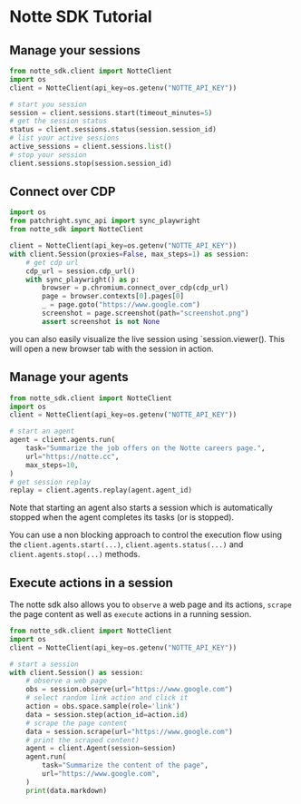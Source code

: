 # Notte SDK Tutorial

## Manage your sessions


```python
from notte_sdk.client import NotteClient
import os
client = NotteClient(api_key=os.getenv("NOTTE_API_KEY"))

# start you session
session = client.sessions.start(timeout_minutes=5)
# get the session status
status = client.sessions.status(session.session_id)
# list your active sessions
active_sessions = client.sessions.list()
# stop your session
client.sessions.stop(session.session_id)
```

## Connect over CDP

```python
import os
from patchright.sync_api import sync_playwright
from notte_sdk import NotteClient

client = NotteClient(api_key=os.getenv("NOTTE_API_KEY"))
with client.Session(proxies=False, max_steps=1) as session:
    # get cdp url
    cdp_url = session.cdp_url()
    with sync_playwright() as p:
        browser = p.chromium.connect_over_cdp(cdp_url)
        page = browser.contexts[0].pages[0]
        _ = page.goto("https://www.google.com")
        screenshot = page.screenshot(path="screenshot.png")
        assert screenshot is not None
```

you can also easily visualize the live session using `session.viewer(). This will open a new browser tab with the session in action.



## Manage your agents

```python
from notte_sdk.client import NotteClient
import os
client = NotteClient(api_key=os.getenv("NOTTE_API_KEY"))

# start an agent
agent = client.agents.run(
    task="Summarize the job offers on the Notte careers page.",
    url="https://notte.cc",
    max_steps=10,
)
# get session replay
replay = client.agents.replay(agent.agent_id)
```

Note that starting an agent also starts a session which is automatically stopped when the agent completes its tasks (or is stopped).

You can use a non blocking approach to control the execution flow using the `client.agents.start(...)`, `client.agents.status(...)` and `client.agents.stop(...)` methods.


## Execute actions in a session

The notte sdk also allows you to `observe` a web page and its actions, `scrape` the page content as well as `execute` actions in a running session.

```python
from notte_sdk.client import NotteClient
import os
client = NotteClient(api_key=os.getenv("NOTTE_API_KEY"))

# start a session
with client.Session() as session:
    # observe a web page
    obs = session.observe(url="https://www.google.com")
    # select random link action and click it
    action = obs.space.sample(role='link')
    data = session.step(action_id=action.id)
    # scrape the page content
    data = session.scrape(url="https://www.google.com")
    # print the scraped content)
    agent = client.Agent(session=session)
    agent.run(
        task="Summarize the content of the page",
        url="https://www.google.com",
    )
    print(data.markdown)
```

